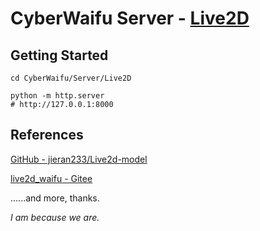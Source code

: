 # CyberWaifu Server - <u>Live2D</u>

## Getting Started

```shell
cd CyberWaifu/Server/Live2D

python -m http.server
# http://127.0.0.1:8000
```

## References

[GitHub - jieran233/Live2d-model](https://github.com/jieran233/Live2d-model)

[live2d_waifu - Gitee](https://gitee.com/jieran233/live2d_waifu)

......and more, thanks.

*I am because we are.*
